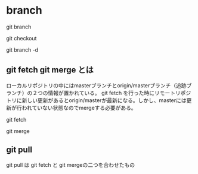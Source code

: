 # branch
git branch

git checkout

git branch -d 

## git fetch git merge とは

ローカルリポジトリの中にはmasterブランチとorigin/masterブランチ（追跡ブランチ）の２つの情報が置かれている。
git fetch を行った時にリモートリポジトリに新しい更新があるとorigin/masterが最新になる。しかし、masterには更新が行われていない状態なのでmergeする必要がある。

git fetch

git merge

## git pull

git pull は git fetch と git mergeの二つを合わせたもの